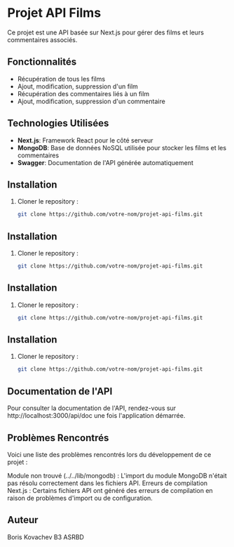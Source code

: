 # Projet API Films

Ce projet est une API basée sur Next.js pour gérer des films et leurs commentaires associés.

## Fonctionnalités

- Récupération de tous les films
- Ajout, modification, suppression d'un film
- Récupération des commentaires liés à un film
- Ajout, modification, suppression d'un commentaire

## Technologies Utilisées

- **Next.js**: Framework React pour le côté serveur
- **MongoDB**: Base de données NoSQL utilisée pour stocker les films et les commentaires
- **Swagger**: Documentation de l'API générée automatiquement

## Installation

1. Cloner le repository :

   ```bash
   git clone https://github.com/votre-nom/projet-api-films.git

## Installation

1. Cloner le repository :

   ```bash
   git clone https://github.com/votre-nom/projet-api-films.git

## Installation

1. Cloner le repository :

   ```bash
   git clone https://github.com/votre-nom/projet-api-films.git

## Installation

1. Cloner le repository :

   ```bash
   git clone https://github.com/votre-nom/projet-api-films.git

## Documentation de l'API
Pour consulter la documentation de l'API, rendez-vous sur http://localhost:3000/api/doc une fois l'application démarrée.

## Problèmes Rencontrés
Voici une liste des problèmes rencontrés lors du développement de ce projet :

Module non trouvé (../../lib/mongodb) : L'import du module MongoDB n'était pas résolu correctement dans les fichiers API.
Erreurs de compilation Next.js : Certains fichiers API ont généré des erreurs de compilation en raison de problèmes d'import ou de configuration.

## Auteur
Boris Kovachev B3 ASRBD
